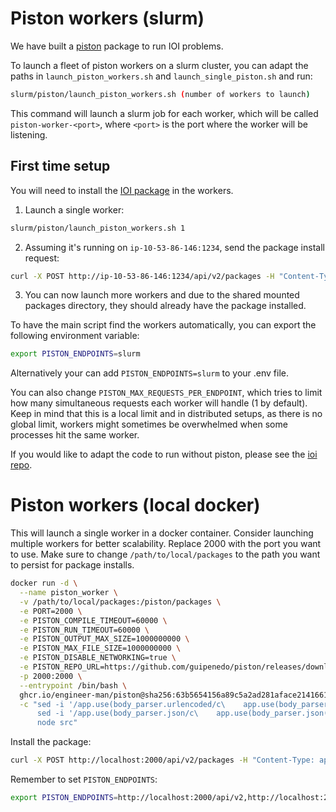 # Piston workers (slurm)

We have built a [piston](https://github.com/engineer-man/piston) package to run IOI problems.

To launch a fleet of piston workers on a slurm cluster, you can adapt the paths in `launch_piston_workers.sh` and `launch_single_piston.sh` and run:
```bash
slurm/piston/launch_piston_workers.sh (number of workers to launch)
```

This command will launch a slurm job for each worker, which will be called `piston-worker-<port>`, where `<port>` is the port where the worker will be listening.

## First time setup
You will need to install the [IOI package](https://github.com/guipenedo/piston/tree/master/packages/cms_ioi/1.0.0) in the workers.
1. Launch a single worker:
```bash
slurm/piston/launch_piston_workers.sh 1
```

2. Assuming it's running on `ip-10-53-86-146:1234`, send the package install request:
```bash
curl -X POST http://ip-10-53-86-146:1234/api/v2/packages -H "Content-Type: application/json" -d '{"language": "cms_ioi", "version": "1.0.0"}'
```

3. You can now launch more workers and due to the shared mounted packages directory, they should already have the package installed.

To have the main script find the workers automatically, you can export the following environment variable:
```bash
export PISTON_ENDPOINTS=slurm
```
Alternatively your can add `PISTON_ENDPOINTS=slurm` to your .env file.

You can also change `PISTON_MAX_REQUESTS_PER_ENDPOINT`, which tries to limit how many simultaneous requests each worker will handle (1 by default). Keep in mind that this is a local limit and in distributed setups, as there is no global limit, workers might sometimes be overwhelmed when some processes hit the same worker.

If you would like to adapt the code to run without piston, please see the [ioi repo](https://github.com/huggingface/ioi).

# Piston workers (local docker)
This will launch a single worker in a docker container. Consider launching multiple workers for better scalability. Replace 2000 with the port you want to use.
Make sure to change `/path/to/local/packages` to the path you want to persist for package installs.

```bash
docker run -d \
  --name piston_worker \
  -v /path/to/local/packages:/piston/packages \
  -e PORT=2000 \
  -e PISTON_COMPILE_TIMEOUT=60000 \
  -e PISTON_RUN_TIMEOUT=60000 \
  -e PISTON_OUTPUT_MAX_SIZE=1000000000 \
  -e PISTON_MAX_FILE_SIZE=1000000000 \
  -e PISTON_DISABLE_NETWORKING=true \
  -e PISTON_REPO_URL=https://github.com/guipenedo/piston/releases/download/pkgs/index \
  -p 2000:2000 \
  --entrypoint /bin/bash \
  ghcr.io/engineer-man/piston@sha256:63b5654156a89c5a2ad281aface21416615d62ec056d88efe8fcd307ce73575a \
  -c "sed -i '/app.use(body_parser.urlencoded/c\    app.use(body_parser.urlencoded({ extended: true, limit: \"512mb\" }));' src/index.js && \
      sed -i '/app.use(body_parser.json/c\    app.use(body_parser.json({ limit: \"512mb\" }));' src/index.js && \
      node src"
```

Install the package:
```bash
curl -X POST http://localhost:2000/api/v2/packages -H "Content-Type: application/json" -d '{"language": "cms_ioi", "version": "1.0.0"}'
```

Remember to set `PISTON_ENDPOINTS`:
```bash
export PISTON_ENDPOINTS=http://localhost:2000/api/v2,http://localhost:2001/api/v2,http://localhost:2002/api/v2
```
